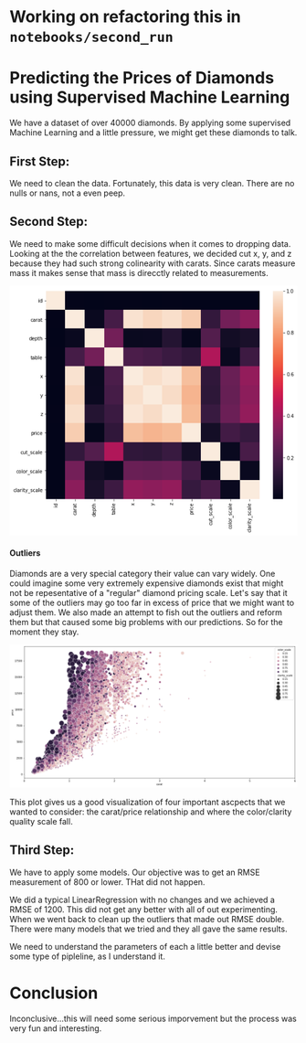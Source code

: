 # Working on refactoring this in `notebooks/second_run`



# Predicting the Prices of Diamonds using Supervised Machine Learning
We have a dataset of over 40000 diamonds. 
By applying some supervised Machine Learning and a little pressure, we might get these diamonds to talk. 

## First Step:

We need to clean the data. Fortunately, this data is very clean. There are no nulls or nans, not a even peep. 

## Second Step: 

We need to make some difficult decisions when it comes to dropping data. Looking at the the correlation between features, we decided cut x, y, and z because they had such strong colinearity with carats. Since carats measure mass it makes sense that mass is direcctly related to measurements.

![](img/heatmap.png)

#### Outliers
Diamonds are a very special category their value can vary widely. One could imagine some very extremely expensive diamonds exist that might not be repesentative of a "regular" diamond pricing scale. Let's say that it some of the outliers may go too far in excess of price that we might want to adjust them.
We also made an attempt to fish out the outliers and reform them but that caused some big problems with our predictions. So for the moment they stay.

![](img/scatter_price_carat.png)

This plot gives us a good visualization of four important ascpects that we wanted to consider: the carat/price relationship and where the color/clarity quality scale fall. 

## Third Step:
We have to apply some models. 
Our objective was to get an RMSE measurement of 800 or lower. THat did not happen.

We did a typical LinearRegression with no changes and we achieved a RMSE of 1200. This did not get any better with all of out experimenting. When we went back to clean up the outliers that made out RMSE double. There were many models that we tried and they all gave the same results.

We need to understand the parameters of each a little better and devise some type of pipleline, as I understand it. 

# Conclusion
Inconclusive...this will need some serious imporvement but the process was very fun and interesting. 